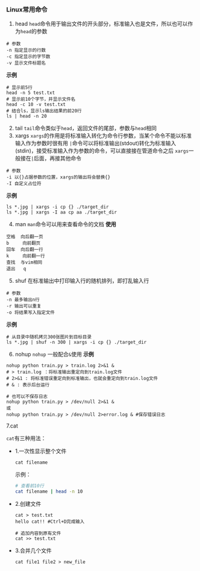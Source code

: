 ### Linux常用命令
1. head
`head`命令用于输出文件的开头部分，标准输入也是文件，所以也可以作为`head`的参数
```
# 参数
-n 指定显示的行数
-c 指定显示的字节数
-v 显示文件标题名
```
**示例**
```
# 显示前5行
head -n 5 test.txt
# 显示前10个字节，并显示文件名 
head -c 10 -v test.txt
# 结合ls，显示ls输出结果的前20行
ls | head -n 20
```
2. tail
`tail`命令类似于`head`，返回文件的尾部，参数与`head`相同
3. xargs
`xargs`的作用是将标准输入转化为命令行参数，当某个命令不能以标准输入作为参数时很有用
`|`命令可以将标准输出(stdout)转化为标准输入(stdin)，接受标准输入作为参数的命令，可以直接接在管道命令之后
`xargs`一般接在`|`后面，再接其他命令
```
# 参数
-i 以{}占据参数的位置，xargs的输出将会替换{}
-I 自定义占位符
```
**示例**
```
ls *.jpg | xargs -i cp {} ./target_dir
ls *.jpg | xargs -I aa cp aa ./target_dir
```
4. man
`man`命令可以用来查看命令的文档
**使用**
```
空格  向后翻一页
b     向前翻页
回车  向后翻一行
k     向前翻一行
查找  与vim相同
退出   q
```
5. shuf
在标准输出中打印输入行的随机排列，即打乱输入行
```
# 参数
-n 最多输出n行
-r 输出可以重复
-o 将结果写入指定文件
```
**示例**
```
# 从目录中随机拷贝300张图片到目标目录
ls *.jpg | shuf -n 300 | xargs -i cp {} ./target_dir
```
6. nohup
`nohup`
一般配合`&`使用
**示例**
```
nohup python train.py > train.log 2>&1 &
# > train.log ：将标准输出重定向到train.log文件
# 2>&1 : 将标准错误重定向到标准输出，也就会重定向到train.log文件
# & : 表示后台运行

# 也可以不保存日志
nohup python train.py > /dev/null 2>&1 &
或
nohup python train.py > /dev/null 2>error.log & #保存错误日志
```

7.cat

`cat`有三种用法：

* 1.一次性显示整个文件 

  `cat filename`

  示例：

  ````bash
  # 查看前10行
  cat filename | head -n 10
  ````

* 2.创建文件 

  ```shell
  cat > test.txt
  hello cat!! #Ctrl+D完成输入
  
  # 追加内容到原有文件
  cat >> test.txt
  ```

* 3.合并几个文件

  ```shell
  cat file1 file2 > new_file
  ```

  